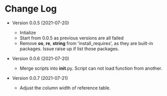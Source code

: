 # Change Log 

* Version 0.0.5 (2021-07-20)
	* Intialize
	* Start from 0.0.5 as previous versions are all failed
	* Remove __os__, __re__, __string__ from 'install_requires', as they are built-in packages. Issue raise up if list those packages. 

* Version 0.0.6 (2021-07-20)
	* Merge scripts into __init__.py. Script can not load function from another. 

* Version 0.0.7 (2021-07-21)
	* Adjust the column width of reference table.